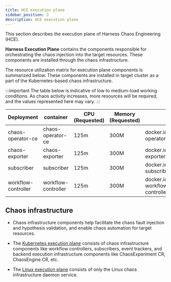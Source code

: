 ```yaml
---
title: HCE execution plane
sidebar_position: 3
description: HCE execution plane
---
```

This section describes the execution plane of Harness Chaos Engineering (HCE).

**Harness Execution Plane** contains the components responsible for orchestrating the chaos injection into the target resources. These components are installed through the chaos infrastructure.

The resource utilization matrix for execution plane components is summarized below. These components are installed in target cluster as a part of the Kubernetes-based chaos infrastructure.

:::important
The table below is indicative of low to medium-load working conditions. As chaos activity increases, more resources will be required, and the values represented here may vary.
:::

| Deployment          | container           | CPU (Requested) | Memory (Requested) | Image                                               |
|---------------------|---------------------|-----------------|--------------------|-----------------------------------------------------|
| chaos-operator-ce   | chaos-operator-ce   | 125m            | 300M               | docker.io/harness/chaos-operator:1.31.0             |
| chaos-exporter      | chaos-exporter      | 125m            | 300M               | docker.io/harness/chaos-exporter:1.31.0             |
| subscriber          | subscriber          | 125m            | 300M               | docker.io/harness/chaos-subscriber:1.31.0           |
| workflow-controller | workflow-controller | 125m            | 300M               | docker.io/harness/chaos-workflow-controller:v3.4.16 |

## Chaos infrastructure

- Chaos infrastructure components help facilitate the chaos fault injection and hypothesis validation, and enable chaos automation for target resources.

- The [Kubernetes execution plane](/docs/chaos-engineering/features/chaos-infrastructure/kubernetes.md) consists of chaos infrastructure components like workflow controllers, subscribers, event trackers, and backend execution infrastructure components like ChaosExperiment CR, ChaosEngine CR, etc.

- The [Linux execution plane](/docs/chaos-engineering/features/chaos-infrastructure/linux-components.md) consists of only the Linux chaos infrastructure daemon service.
